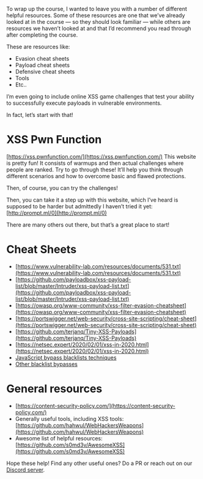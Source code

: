 To wrap up the course, I wanted to leave you with a number of different helpful resources. Some of these resources are one that we’ve already looked at in the course — so they should look familiar — while others are resources we haven’t looked at and that I’d recommend you read through after completing the course.

These are resources like:
- Evasion cheat sheets
- Payload cheat sheets
- Defensive cheat sheets
- Tools
- Etc..

I’m even going to include online XSS game challenges that test your ability to successfully execute payloads in vulnerable environments. 

In fact, let’s start with that!

# XSS Pwn Function
[https://xss.pwnfunction.com/](https://xss.pwnfunction.com/)
This website is pretty fun! It consists of warmups and then actual challenges where people are ranked. Try to go through these! It’ll help you think through different scenarios and how to overcome basic and flawed protections.

Then, of course, you can try the challenges!

Then, you can take it a step up with this website, which I’ve heard is supposed to be harder but admittedly I haven’t tried it yet: [http://prompt.ml/0](http://prompt.ml/0)

There are many others out there, but that’s a great place to start!

# Cheat Sheets
- [https://www.vulnerability-lab.com/resources/documents/531.txt](https://www.vulnerability-lab.com/resources/documents/531.txt)
- [https://github.com/payloadbox/xss-payload-list/blob/master/Intruder/xss-payload-list.txt](https://github.com/payloadbox/xss-payload-list/blob/master/Intruder/xss-payload-list.txt)
- [https://owasp.org/www-community/xss-filter-evasion-cheatsheet](https://owasp.org/www-community/xss-filter-evasion-cheatsheet)
- [https://portswigger.net/web-security/cross-site-scripting/cheat-sheet](https://portswigger.net/web-security/cross-site-scripting/cheat-sheet)
- [https://github.com/terjanq/Tiny-XSS-Payloads](https://github.com/terjanq/Tiny-XSS-Payloads)
- [https://netsec.expert/2020/02/01/xss-in-2020.html](https://netsec.expert/2020/02/01/xss-in-2020.html)
- [JavaScript bypass blacklists techniques](https://book.hacktricks.xyz/pentesting-web/xss-cross-site-scripting#javascript-bypass-blacklists-techniques)
- [Other blacklist bypasses](https://book.hacktricks.xyz/pentesting-web/xss-cross-site-scripting#blacklist-bypasses)

# General resources
- [https://content-security-policy.com/](https://content-security-policy.com/)
- Generally useful tools, including XSS tools: [https://github.com/hahwul/WebHackersWeapons](https://github.com/hahwul/WebHackersWeapons)
- Awesome list of helpful resources: [https://github.com/s0md3v/AwesomeXSS](https://github.com/s0md3v/AwesomeXSS)

Hope these help! Find any other useful ones? Do a PR or reach out on our [Discord server](https://cybr.com/discord).

